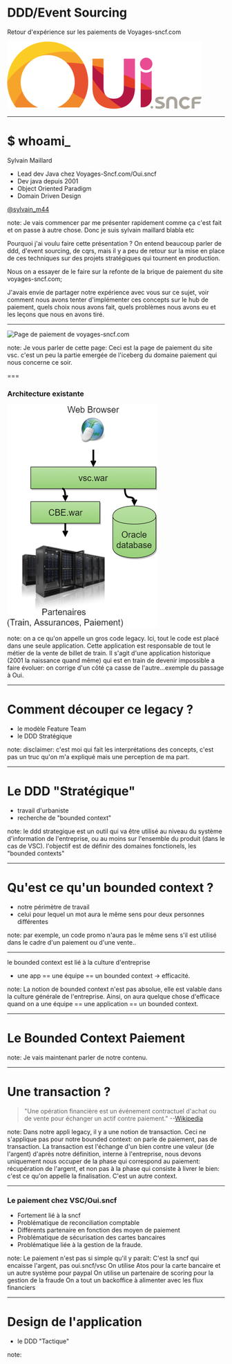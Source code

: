# DDD/Event Sourcing

Retour d'expérience sur les paiements de Voyages-sncf.com

![logo oui.sncf](images/LOGO_OUIsncf-Rvb-002-450x156.png)<!-- .element style="border: 0; background: None; box-shadow: None; width:300px" -->

---

# $ whoami_

Sylvain Maillard

* Lead dev Java chez Voyages-Sncf.com/Oui.sncf
* Dev java depuis 2001
* Object Oriented Paradigm
* Domain Driven Design

[@sylvain_m44](https://twitter.com/sylvain_m44) 

note:
Je vais commencer par me présenter rapidement comme ça c'est fait et on passe à autre chose.
Donc je suis sylvain maillard blabla etc

Pourquoi j'ai voulu faire cette présentation ? On entend beaucoup parler de ddd, d'event sourcing, de cqrs, mais il y a peu de retour sur la mise en place de ces techniques sur des projets stratégiques qui tournent en production.

Nous on a essayer de le faire sur la refonte de la brique de paiement du site voyages-sncf.com;

J'avais envie de partager notre expérience avec vous sur ce sujet, voir comment nous avons tenter d'implémenter ces concepts sur le hub de paiement, quels choix nous avons fait, quels problèmes nous avons eu et les leçons que nous en avons tiré.

---

![Page de paiement de voyages-sncf.com](images/2017-10-30%2023_22_58-Récapitulatif%20et%20paiement%20de%20votre%20commande.png)<!-- .element style="border: 0; background: None; box-shadow: None" -->

note: Je vous parler de cette page: 
Ceci est la page de paiement du site vsc. c'est un peu la partie emergée de l'iceberg du domaine paiement qui nous concerne ce soir. 

===

### Architecture existante

![Archi Legacy](images/archi-legacy.png)<!-- .element style="border: 0; background: None; box-shadow: None" -->

note: on a ce qu'on appelle un gros code legacy.
Ici, tout le code est placé dans une seule application. Cette application est responsable de tout le métier de la vente de billet de train.
Il s'agit d'une application historique (2001 la naissance quand même) qui est en train de devenir impossible a faire évoluer: on corrige d'un côté ça casse de l'autre...exemple du passage à Oui.

---

# Comment découper ce legacy ?

* le modèle Feature Team
* le DDD Stratégique

note: disclaimer: c'est moi qui fait les interprétations des concepts, c'est pas un truc qu'on m'a expliqué mais une perception de ma part.

---

# Le DDD "Stratégique"

* travail d'urbaniste
* recherche de "bounded context"

note: le ddd strategique est un outil qui va être utilisé au niveau du système d'information de l'entreprise, ou au moins sur l'ensemble du produit (dans le cas de VSC).
l'objectif est de définir des domaines fonctionels, les "bounded contexts"

---

# Qu'est ce qu'un bounded context ?

* notre périmètre de travail
* celui pour lequel un mot aura le même sens pour deux personnes différentes

note: par exemple, un code promo n'aura pas le même sens s'il est utilisé dans le cadre d'un paiement ou d'une vente..

---

le bounded context est lié à la culture d'entreprise

* une app == une équipe == un bounded context
-> efficacité.

note: La notion de bounded context n'est pas absolue, elle est valable dans la culture générale de l'entreprise. Ainsi, on aura
quelque chose d'efficace quand on a une équipe == une application == un bounded context.

---

# Le Bounded Context Paiement

note: Je vais maintenant parler de notre contenu.

---

# Une transaction ?

> "Une opération financière est un événement contractuel d'achat ou de vente pour échanger un actif contre paiement." 
> --[Wikipedia](https://fr.wikipedia.org/w/index.php?title=Transaction_financière)

note: Dans notre appli legacy, il y a une notion de transaction. 
Ceci ne s'applique pas pour notre bounded context: on parle de paiement, pas de transaction. 
La transaction est l'échange d'un bien contre une valeur (de l'argent)
d'après notre définition, interne à l'entreprise, nous devons uniquement nous occuper de la phase qui correspond au paiement:
récupération de l'argent, et non pas à la phase qui consiste à livrer le bien: c'est ce qu'on appelle la finalisation.
C'est un autre context. 

---

### Le paiement chez VSC/Oui.sncf

* Fortement lié à la sncf                                          
* Problématique de reconciliation comptable                        <!-- .element: class="fragment" -->
* Différents partenaire en fonction des moyen de paiement          <!-- .element: class="fragment" -->
* Problématique de sécurisation des cartes bancaires               <!-- .element: class="fragment" -->
* Problématique liée à la gestion de la fraude.                    <!-- .element: class="fragment" -->

note:
Le paiement n'est pas si simple qu'il y parait: C'est la sncf qui encaisse l'argent, pas oui.sncf/vsc
On utilise Atos pour la carte bancaire et un autre système pour paypal
On utilise un partenaire de scoring pour la gestion de la fraude
On a tout un backoffice à alimenter avec les flux financiers

---

# Design de l'application 

* le DDD "Tactique"

note: 
